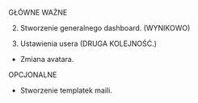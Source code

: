 GŁÓWNE WAŻNE

2. Stworzenie generalnego dashboard. (WYNIKOWO)

3. Ustawienia usera (DRUGA KOLEJNOŚĆ.)

- Zmiana avatara.

OPCJONALNE

- Stworzenie templatek maili.
